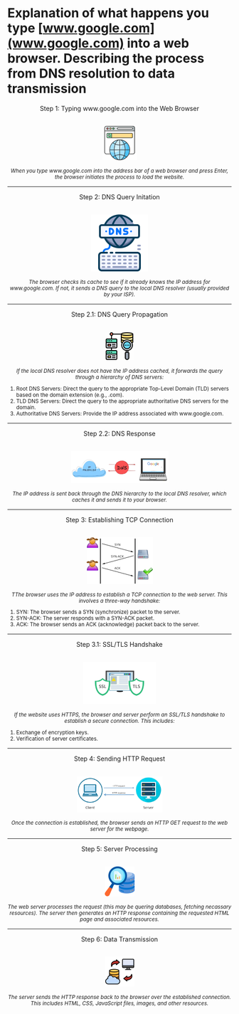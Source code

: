 # Explanation of what happens you type 	[www.google.com](www.google.com) into a web browser. Describing the process from DNS resolution to data transmission

<div style="text-align: center;">
  Step 1: Typing www.google.com into the Web Browser
<br></br>

![Web Browser Image](images/webbrowserpng.png)


<p style="font-size: smaller;"><em>When you type www.google.com into the address bar of a web browser and press Enter, the browser initiates the process to load the website.</em></p>

---

</div>

<div style="text-align: center;">
  Step 2: DNS Query Initation
<br></br>

![DNS Resolver Image](images/dnsresolver.png)

<p style="font-size: smaller;"><em>The browser checks its cache to see if it already knows the IP address for www.google.com. If not, it sends a DNS query to the local DNS resolver (usually provided by your ISP).</em></p>

---

</div>

<div style="text-align: center;">
  Step 2.1: DNS Query Propagation
<br></br>

![Web Browser Image](images/DNSquerypropagation.png)


<p style="font-size: smaller;"><em>If the local DNS resolver does not have the IP address cached, it forwards the query through a hierarchy of DNS servers:</em>
</div>

<ol style="font-size: smaller;">

<li> Root DNS Servers: Direct the query to the appropriate Top-Level Domain (TLD) servers based on the domain extension (e.g., .com). </li>

<li> TLD DNS Servers: Direct the query to the appropriate authoritative DNS servers for the domain. </li>

<li> Authoritative DNS Servers: Provide the IP address associated with www.google.com. </li>
</ol>


---

<div style="text-align: center;">
  Step 2.2: DNS Response
<br></br>

![Web Browser Image](images/DNSresponse.png)


<p style="font-size: smaller;"><em>The IP address is sent back through the DNS hierarchy to the local DNS resolver, which caches it and sends it to your browser.</em>
</div>

---

<div style="text-align: center;">
  Step 3: Establishing TCP Connection
<br></br>

![Web Browser Image](images/tcpconnection.png)


<p style="font-size: smaller;"><em>TThe browser uses the IP address to establish a TCP connection to the web server. This involves a three-way handshake:</em>
</div>

<ol style="font-size: smaller;">
    <li>SYN: The browser sends a SYN (synchronize) packet to the server.</li>
    <li>SYN-ACK: The server responds with a SYN-ACK  packet.</li>
    <li>ACK: The browser sends an ACK (acknowledge) packet back to the server.</li>
</ol>

---

<div style="text-align: center;">
  Step 3.1: SSL/TLS Handshake 
<br></br>

![Web Browser Image](images/SSLTLShandshake.png)


<p style="font-size: smaller;"><em>If the website uses HTTPS, the browser and server perform an SSL/TLS handshake to establish a secure connection. This includes:</em>
</div>

<ol style="font-size: smaller;">
    <li>Exchange of encryption keys.</li>
    <li>Verification of server certificates.</li>
</ol>

---

<div style="text-align: center;">
  Step 4: Sending HTTP Request
<br></br>

![Web Browser Image](images/HTTPGetRequest.png)


<p style="font-size: smaller;"><em>Once the connection is established, the browser sends an HTTP GET request to the web server for the webpage.</em>
</div>

---

<div style="text-align: center;">
  Step 5: Server Processing
<br></br>

![Web Browser Image](images/queryrequest.png)


<p style="font-size: smaller;"><em>The web server processes the request (this may be quering databases, fetching necassary resources). The server then generates an HTTP response containing the requested HTML page and associated resources.</em>
</div>

---
<div style="text-align: center;">
  Step 6: Data Transmission
<br></br>

![Web Browser Image](images/DataTransmission.png)


<p style="font-size: smaller;"><em>The server sends the HTTP response back to the browser over the established connection. This includes HTML, CSS, JavaScript files, images, and other resources.</em>
</div>

